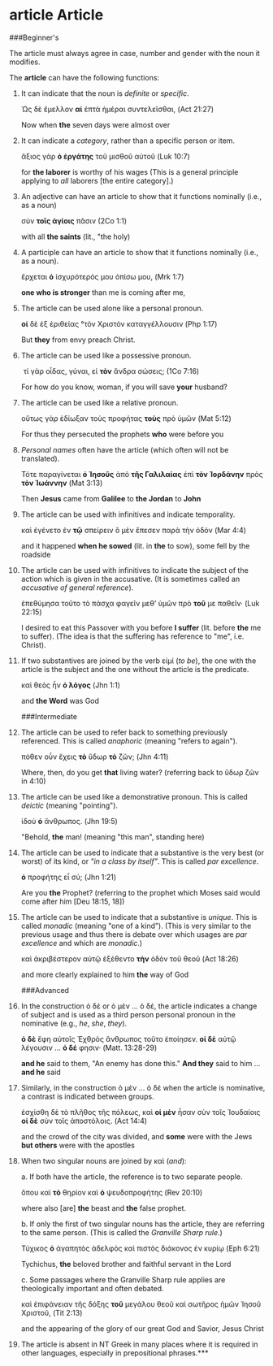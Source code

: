 # article Article
###Beginner's

The article must always agree in case, number and gender with the noun it modifies.

The **article** can have the following functions:

1. It can indicate that the noun is *definite* or *specific*.

	Ὡς δὲ ἔμελλον **αἱ** ἑπτὰ ἡμέραι συντελεῖσθαι, (Act 21:27)

	Now when **the** seven days were almost over

1. It can indicate a *category*, rather than a specific person or item.

	ἄξιος γὰρ **ὁ ἐργάτης** τοῦ μισθοῦ αὐτοῦ (Luk 10:7)
	
	for **the laborer** is worthy of his wages (This is a general principle applying to *all* laborers [the entire category].) 

1. An adjective can have an article to show that it functions nominally (i.e., as a noun)

	 σὺν **τοῖς ἁγίοις** πᾶσιν (2Co 1:1)
	 
	 with all **the saints** (lit., "the holy) 
	 
1. A participle can have an article to show that it functions nominally (i.e., as a noun).

	ἔρχεται **ὁ** ἰσχυρότερός μου ὀπίσω μου, (Mrk 1:7)

	**one who is stronger** than me is coming after me,

1. The article can be used alone like a personal pronoun.
 
	**οἱ** δὲ ἐξ ἐριθείας °τὸν Χριστὸν καταγγέλλουσιν (Php 1:17)
	
	But **they** from envy preach Christ.
	
1. The article can be used like a possessive pronoun.

	 τί γὰρ οἶδας, γύναι, εἰ **τὸν** ἄνδρα σώσεις; (1Co 7:16)
	
	For how do you know, woman, if you will save **your** husband?
	
1. The article can be used like a relative pronoun.

	οὕτως γὰρ ἐδίωξαν τοὺς προφήτας **τοὺς** πρὸ ὑμῶν (Mat 5:12)

	For thus they persecuted the prophets **who** were before you
	
1. *Personal names* often have the article (which often will not be translated).

	Τότε παραγίνεται **ὁ Ἰησοῦς** ἀπὸ **τῆς Γαλιλαίας** ἐπὶ **τὸν Ἰορδάνην** πρὸς **τὸν Ἰωάννην** (Mat 3:13)
	
	Then **Jesus** came from **Galilee** to **the Jordan** to **John**
	
1. The article can be used with infinitives and indicate temporality.

	καὶ ἐγένετο ἐν **τῷ** σπείρειν ὃ μὲν ἔπεσεν παρὰ τὴν ὁδόν (Mar 4:4)

	and it happened **when he sowed** (lit. in **the** to sow), some fell by the roadside
	
1. The article can be used with infinitives to indicate the subject of the action which is given in the accusative. (It is sometimes called an *accusative of general reference*).

	ἐπεθύμησα τοῦτο τὸ πάσχα φαγεῖν μεθʼ ὑμῶν πρὸ **τοῦ** με παθεῖν· (Luk 22:15)
	
	I desired to eat this Passover with you before **I suffer** (lit. before **the** me to suffer). (The idea is that the suffering has reference to "me", i.e. Christ).
	
1. If two substantives are joined by the verb εἰμί (*to be*), the one with the article is the subject and the one without the article is the predicate.

	καὶ θεὸς ἦν **ὁ λόγος** (Jhn 1:1)

	and **the Word** was God

	###Intermediate
	
1.  The article can be used to refer back to something previously referenced. This is called *anaphoric* (meaning "refers to again").

	πόθεν οὖν ἔχεις **τὸ** ὕδωρ **τὸ** ζῶν; (Jhn 4:11)

	Where, then, do you get **that** living water? (referring back to ὕδωρ ζῶν in 4:10)
	
1. The article can be used like a demonstrative pronoun. This is called *deictic* (meaning "pointing").

	ἰδοὺ **ὁ** ἄνθρωπος. (Jhn 19:5)
	
	"Behold, **the** man! (meaning "this man", standing here)


1. The article can be used to indicate that a substantive is the very best (or worst) of its kind, or *"in a class by itself"*. This is called *par excellence*.

	**ὁ** προφήτης εἶ σύ; (Jhn 1:21)
	
	Are you **the** Prophet? (referring to the prophet which Moses said would come after him [Deu 18:15, 18])

1.  The article can be used to indicate that a substantive is *unique*. This is called *monadic* (meaning "one of a kind"). (This is very similar to the previous usage and thus there is debate over which usages are *par excellence* and which are *monadic*.)

	καὶ ἀκριβέστερον αὐτῷ ἐξέθεντο **τὴν** ὁδὸν τοῦ θεοῦ (Act 18:26)
	
	and more clearly explained to him **the** way of God 

	###Advanced

1. In the construction ὁ δέ or ὁ μὲν … ὁ δέ, the article indicates a change of subject and is used as a third person personal pronoun in the nominative (e.g., *he*, *she*, *they*).

	**ὁ δὲ** ἔφη αὐτοῖς Ἐχθρὸς ἄνθρωπος τοῦτο ἐποίησεν. **οἱ δὲ** αὐτῷ λέγουσιν ... **ὁ δέ** φησιν· (Matt. 13:28-29)

	**and he** said to them, "An enemy has done this." **And they** said to him ... **and he** said
	
1. Similarly, in the construction ὁ μὲν … ὁ δέ when the article is nominative, a contrast is indicated between groups.

	ἐσχίσθη δὲ τὸ πλῆθος τῆς πόλεως, καὶ **οἱ μὲν** ἦσαν σὺν τοῖς Ἰουδαίοις **οἱ δὲ** σὺν τοῖς ἀποστόλοις. (Act 14:4)

	and the crowd of the city was divided, and **some** were with the Jews **but others** were with the apostles
	
1. When two singular nouns are joined by καὶ (*and*):

    a. If both have the article, the reference is to two separate people.
    
	ὅπου καὶ **τὸ** θηρίον καὶ **ὁ** ψευδοπροφήτης (Rev 20:10)
	
	where also [are] **the** beast and **the** false prophet.
	
    b. If only the first of two singular nouns has the article, they are referring to the same person. (This is called the *Granville Sharp rule*.)
    
	Τύχικος **ὁ** ἀγαπητὸς ἀδελφὸς καὶ πιστὸς διάκονος ἐν κυρίῳ (Eph 6:21)
	
	Tychichus, **the** beloved brother and faithful servant in the Lord
	
     c. Some passages where the Granville Sharp rule applies are theologically important and often debated.

	καὶ ἐπιφάνειαν τῆς δόξης **τοῦ** μεγάλου θεοῦ καὶ σωτῆρος ἡμῶν Ἰησοῦ Χριστοῦ, (Tit 2:13)
	
	and the appearing of the glory of our great God and Savior, Jesus Christ

1. The article is absent in NT Greek in many places where it is required in other languages, especially in prepositional phrases.***

